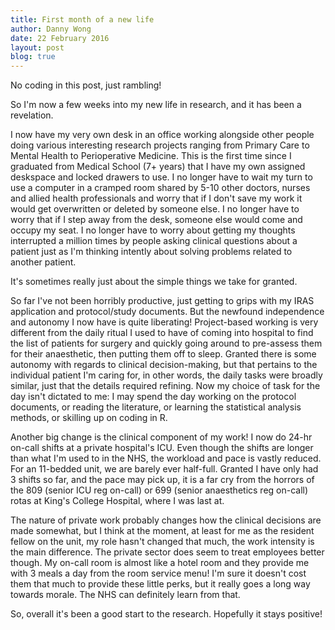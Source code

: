 ```yaml
---
title: First month of a new life
author: Danny Wong
date: 22 February 2016
layout: post
blog: true
---
```




No coding in this post, just rambling!

So I'm now a few weeks into my new life in research, and it has been a revelation. 

I now have my very own desk in an office working alongside other people doing various interesting research projects ranging from Primary Care to Mental Health to Perioperative Medicine. This is the first time since I graduated from Medical School (7+ years) that I have my own assigned deskspace and locked drawers to use. I no longer have to wait my turn to use a computer in a cramped room shared by 5-10 other doctors, nurses and allied health professionals and worry that if I don't save my work it would get overwritten or deleted by someone else. I no longer have to worry that if I step away from the desk, someone else would come and occupy my seat. I no longer have to worry about getting my thoughts interrupted a million times by people asking clinical questions about a patient just as I'm thinking intently about solving problems related to another patient.

It's sometimes really just about the simple things we take for granted.

So far I've not been horribly productive, just getting to grips with my IRAS application and protocol/study documents. But the newfound independence and autonomy I now have is quite liberating! Project-based working is very different from the daily ritual I used to have of coming into hospital to find the list of patients for surgery and quickly going around to pre-assess them for their anaesthetic, then putting them off to sleep. Granted there is some autonomy with regards to clinical decision-making, but that pertains to the individual patient I'm caring for, in other words, the daily tasks were broadly similar, just that the details required refining. Now my choice of task for the day isn't dictated to me: I may spend the day working on the protocol documents, or reading the literature, or learning the statistical analysis methods, or skilling up on coding in R.

Another big change is the clinical component of my work! I now do 24-hr on-call shifts at a private hospital's ICU. Even though the shifts are longer than what I'm used to in the NHS, the workload and pace is vastly reduced. For an 11-bedded unit, we are barely ever half-full. Granted I have only had 3 shifts so far, and the pace may pick up, it is a far cry from the horrors of the 809 (senior ICU reg on-call) or 699 (senior anaesthetics reg on-call) rotas at King's College Hospital, where I was last at.

The nature of private work probably changes how the clinical decisions are made somewhat, but I think at the moment, at least for me as the resident fellow on the unit, my role hasn't changed that much, the work intensity is the main difference. The private sector does seem to treat employees better though. My on-call room is almost like a hotel room and they provide me with 3 meals a day from the room service menu! I'm sure it doesn't cost them that much to provide these little perks, but it really goes a long way towards morale. The NHS can definitely learn from that.

So, overall it's been a good start to the research. Hopefully it stays positive!
